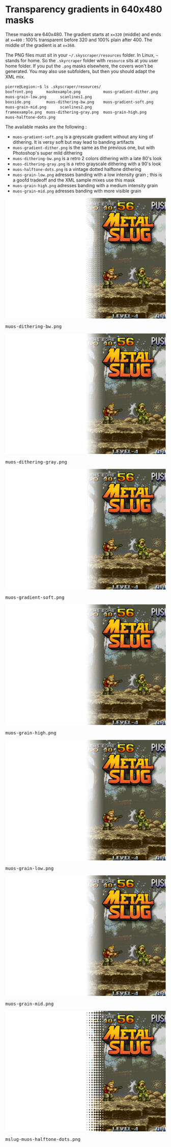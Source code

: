 # Transparency gradients in 640x480 masks

These masks are 640x480. The gradient starts at `x=320` (middle) and ends at `x=400` : 100% transparent before 320 and 100% plain after 400. The middle of the gradient is at `x=360`.

The PNG files must sit in your `~/.skyscraper/resources` folder. In Linux, `~` stands for home. So the `.skyrcraper` folder with `resource` sits at you user home folder. If you put the `.png` masks elsewhere, the covers won't be generated. You may also use subfolders, but then you should adapt the XML mix.

```
pierre@Legion:~$ ls .skyscraper/resources/
boxfront.png      maskexample.png          muos-gradient-dither.png  muos-grain-low.png      scanlines1.png
boxside.png       muos-dithering-bw.png    muos-gradient-soft.png    muos-grain-mid.png      scanlines2.png
frameexample.png  muos-dithering-gray.png  muos-grain-high.png       muos-halftone-dots.png
```

The available masks are the following :

  - `muos-gradient-soft.png` is a greyscale gradient without any king of dithering. It is versy soft but may lead to banding artifacts
  - `muos-gradient-dither.png` is the same as the previous one, but with Photoshop's super mild dithering 
  - `muos-dithering-bw.png` is a retro 2 colors dithering with a late 80's look 
  - `muos-dithering-gray.png` is a retro grayscale dithering with a 90's look
  - `muos-halftone-dots.png` is a vintage dotted halftone dithering
  - `muos-grain-low.png` adresses banding with a low intensity grain ; this is a goofd tradeoff and the XML sample mixes use this mask   
  - `muos-grain-high.png` adresses banding with a medium intensity grain 
  - `muos-grain-mid.png` adresses banding with more visible grain

<kbd>
  <img src="samples/mslug-muos-dithering-bw.png">

  muos-dithering-bw.png

  <img src="samples/mslug-muos-dithering-gray.png">

  muos-dithering-gray.png
  
  <img src="samples/mslug-muos-gradient-soft.png">

  muos-gradient-soft.png

  <img src="samples/mslug-muos-grain-high.png">

  muos-grain-high.png

  <img src="samples/mslug-muos-grain-low.png">

  muos-grain-low.png

  <img src="samples/mslug-muos-grain-mid.png">

  muos-grain-mid.png

  <img src="samples/mslug-muos-halftone-dots.png">

  mslug-muos-halftone-dots.png
</kbd>

